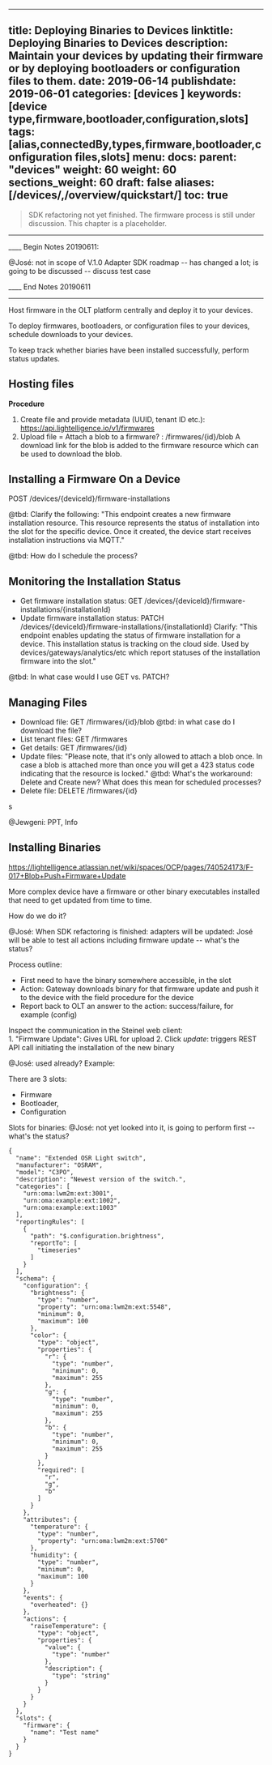 
---
title: Deploying Binaries to Devices
linktitle: Deploying Binaries to Devices
description: Maintain your devices by updating their firmware or by deploying bootloaders or configuration files to them. 
date: 2019-06-14
publishdate: 2019-06-01
categories: [devices  ]
keywords: [device type,firmware,bootloader,configuration,slots]
tags: [alias,connectedBy,types,firmware,bootloader,configuration files,slots]
menu:
  docs:
    parent: "devices"
    weight: 60
weight: 60
sections_weight: 60
draft: false
aliases: [/devices/,/overview/quickstart/]
toc: true
---

> SDK refactoring not yet finished. The firmware process is still under discussion.  This chapter is a placeholder.


---

____ Begin Notes 20190611:

@José: not in scope of V.1.0 Adapter SDK roadmap -- has changed a lot; is going to be discussed -- discuss test case

____ End Notes  20190611

---

<!-- no test case, it's coverd by system tests: Steffen Baumgart ; automated tests-> hatem, t understand the flow--> 

<!-- https://lightelligence.atlassian.net/wiki/spaces/OCP/pages/740524173/F-017+Blob+Push+Firmware+Update?focusedCommentId=781254735 -->

Host firmware in the OLT platform centrally and deploy it to your devices.

To deploy firmwares, bootloaders, or configuration files to your devices, schedule downloads to your devices.

To keep track whether biaries have been installed successfully, perform status updates.

## Hosting files

**Procedure**

1. Create file and provide metadata (UUID, tenant ID etc.): https://api.lightelligence.io/v1/firmwares 
2. Upload file = Attach a blob to a firmware? : /firmwares/{id}/blob
	A download link for the blob is added to the firmware resource which can be used to download the blob.


## Installing a Firmware On a Device 

POST /devices/{deviceId}/firmware-installations

@tbd: Clarify the following: "This endpoint creates a new firmware installation resource. This resource 
represents the status of installation into the slot for the specific device. Once it created, 
the device start receives installation instructions via MQTT."

@tbd: How do I schedule the process?

## Monitoring the Installation Status

* Get firmware installation status: GET /devices/{deviceId}/firmware-installations/{installationId}
* Update firmware installation status: PATCH /devices/{deviceId}/firmware-installations/{installationId}
	Clarify: "This endpoint enables updating the status of firmware installation for a device. This installation status is tracking on the cloud side. 
	Used by devices/gateways/analytics/etc which report statuses of the installation firmware into the slot."

@tbd: In what case would I use GET vs. PATCH?

## Managing Files

* Download file: GET /firmwares/{id}/blob @tbd: in what case do I download the file? 
* List tenant files: GET /firmwares
* Get details: GET /firmwares/{id}
* Update files: 
	"Please note, that it's only allowed to attach a blob once. 
	In case a blob is attached more than once you will get a 423 status code indicating that the resource is locked."
	@tbd: What's the workaround: Delete and Create new? What does this mean for scheduled processes?
* Delete file: DELETE /firmwares/{id}

s

@Jewgeni: PPT, Info

## Installing Binaries

https://lightelligence.atlassian.net/wiki/spaces/OCP/pages/740524173/F-017+Blob+Push+Firmware+Update

More complex device have a firmware or other binary executables installed that need to get updated from time to time.

How do we do it?

@José: When SDK refactoring is finished: adapters will be updated: José will be able to test all actions including firmware update -- what's the status?

Process outline: 

* First need to have the binary somewhere accessible, in the slot
* Action: Gateway downloads binary for that firmware update and push it to the device with the field procedure for the device 
* Report back to OLT an answer to the action: success/failure, for example (config)
 
Inspect the communication in the Steinel web client:  
	1. "Firmware Update": Gives URL for upload
	2. Click *update*: triggers REST API call initiating the installation of the new binary



@José: used already? Example:

There are 3 slots:

* Firmware
* Bootloader,
* Configuration



Slots for binaries:  @José: not yet looked into it, is going to perform first -- what's the status?

```
{
  "name": "Extended OSR Light switch",
  "manufacturer": "OSRAM",
  "model": "C3PO",
  "description": "Newest version of the switch.",
  "categories": [
    "urn:oma:lwm2m:ext:3001",
    "urn:oma:example:ext:1002",
    "urn:oma:example:ext:1003"
  ],
  "reportingRules": [
    {
      "path": "$.configuration.brightness",
      "reportTo": [
        "timeseries"
      ]
    }
  ],
  "schema": {
    "configuration": {
      "brightness": {
        "type": "number",
        "property": "urn:oma:lwm2m:ext:5548",
        "minimum": 0,
        "maximum": 100
      },
      "color": {
        "type": "object",
        "properties": {
          "r": {
            "type": "number",
            "minimum": 0,
            "maximum": 255
          },
          "g": {
            "type": "number",
            "minimum": 0,
            "maximum": 255
          },
          "b": {
            "type": "number",
            "minimum": 0,
            "maximum": 255
          }
        },
        "required": [
          "r",
          "g",
          "b"
        ]
      }
    },
    "attributes": {
      "temperature": {
        "type": "number",
        "property": "urn:oma:lwm2m:ext:5700"
      },
      "humidity": {
        "type": "number",
        "minimum": 0,
        "maximum": 100
      }
    },
    "events": {
      "overheated": {}
    },
    "actions": {
      "raiseTemperature": {
        "type": "object",
        "properties": {
          "value": {
            "type": "number"
          },
          "description": {
            "type": "string"
          }
        }
      }
    }
  },
  "slots": {
    "firmware": {
      "name": "Test name"
    }
  }
}
```

## 